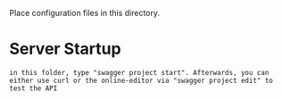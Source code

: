 Place configuration files in this directory.

# Server Startup
```
in this folder, type "swagger project start". Afterwards, you can either use curl or the online-editor via "swagger project edit" to test the API
```